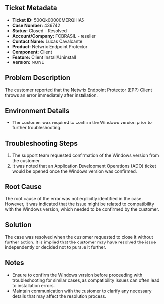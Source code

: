 ## Ticket Metadata
- **Ticket ID:** 500Qk00000MERQHIA5
- **Case Number:** 436742
- **Status:** Closed - Resolved
- **Account/Company:** FCBRASIL - reseller
- **Contact Name:** Lucas Cavalcante
- **Product:** Netwrix Endpoint Protector
- **Component:** Client
- **Feature:** Client Install/Uninstall
- **Version:** NONE

## Problem Description
The customer reported that the Netwrix Endpoint Protector (EPP) Client throws an error immediately after installation.

## Environment Details
- The customer was required to confirm the Windows version prior to further troubleshooting.

## Troubleshooting Steps
1. The support team requested confirmation of the Windows version from the customer.
2. It was noted that an Application Development Operations (ADO) ticket would be opened once the Windows version was confirmed.

## Root Cause
The root cause of the error was not explicitly identified in the case. However, it was indicated that the issue might be related to compatibility with the Windows version, which needed to be confirmed by the customer.

## Solution
The case was resolved when the customer requested to close it without further action. It is implied that the customer may have resolved the issue independently or decided not to pursue it further.

## Notes
- Ensure to confirm the Windows version before proceeding with troubleshooting for similar cases, as compatibility issues can often lead to installation errors.
- Maintain communication with the customer to clarify any necessary details that may affect the resolution process.
